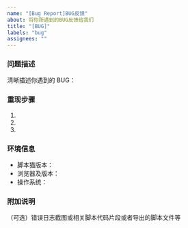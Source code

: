 ```yaml
---
name: "[Bug Report]BUG反馈"
about: 将你所遇到的BUG反馈给我们
title: "[BUG]"
labels: "bug"
assignees: ""
---
```


### 问题描述

清晰描述你遇到的 BUG：

### 重现步骤

1.
2.
3.

### 环境信息

- 脚本猫版本：
- 浏览器及版本：
- 操作系统：

### 附加说明

（可选）错误日志截图或相关脚本代码片段或者导出的脚本文件等
